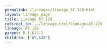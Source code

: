 ```yaml
---
permalink: /lineages/lineage_AY.128.html
layout: lineage_page
title: Lineage AY.128
redirect_to: ../lineage.html?lineage=AY.128
lineage: AY.128
parent: B.1.617.2
children: ['AY.128']
---
```

